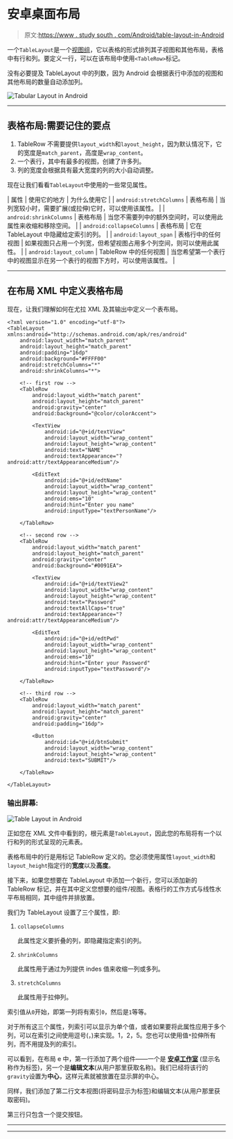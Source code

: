 # 安卓桌面布局

> 原文:[https://www . study south . com/Android/table-layout-in-Android](https://www.studytonight.com/android/table-layout-in-android)

一个`TableLayout`是一个[视图组](introduction-to-layouts)，它以表格的形式排列其子视图和其他布局，表格中有行和列。要定义一行，可以在该布局中使用`<TableRow>`标记。

没有必要提及 TableLayout 中的列数，因为 Android 会根据表行中添加的视图和其他布局的数量自动添加列。

![Tabular Layout in Android](../Images/70fcb1fe744d2822791002658e1e459e.png)

* * *

## 表格布局:需要记住的要点

1.  TableRow 不需要提供`layout_width`和`layout_height`，因为默认情况下，它的宽度是`match_parent`，高度是`wrap_content`。
2.  一个表行，其中有最多的视图，创建了许多列。
3.  列的宽度会根据具有最大宽度的列的大小自动调整。

现在让我们看看`TableLayout`中使用的一些常见属性。

| 属性 | 使用它的地方 | 为什么使用它 |
| `android:stretchColumns` | 表格布局 | 当列宽较小时，需要扩展(或拉伸)它时，可以使用该属性。 |
| `android:shrinkColumns` | 表格布局 | 当您不需要列中的额外空间时，可以使用此属性来收缩和移除空间。 |
| `android:collapseColumns` | 表格布局 | 它在 TableLayout 中隐藏给定索引的列。 |
| `android:layout_span` | 表格行中的任何视图 | 如果视图只占用一个列宽，但希望视图占用多个列空间，则可以使用此属性。 |
| `android:layout_column` | TableRow 中的任何视图 | 当您希望第一个表行中的视图显示在另一个表行的视图下方时，可以使用该属性。 |

* * *

## 在布局 XML 中定义表格布局

现在，让我们理解如何在尤拉 XML 及其输出中定义一个表布局。

```
<?xml version="1.0" encoding="utf-8"?>
<TableLayout xmlns:android="http://schemas.android.com/apk/res/android"
    android:layout_width="match_parent"
    android:layout_height="match_parent"
    android:padding="16dp"
    android:background="#FFFF00"
    android:stretchColumns="*"
    android:shrinkColumns="*">

    <!-- first row -->
    <TableRow
        android:layout_width="match_parent"
        android:layout_height="match_parent"
        android:gravity="center"
        android:background="@color/colorAccent">

        <TextView
            android:id="@+id/textView"
            android:layout_width="wrap_content"
            android:layout_height="wrap_content"
            android:text="NAME"
            android:textAppearance="?android:attr/textAppearanceMedium"/>

        <EditText
            android:id="@+id/edtName"
            android:layout_width="wrap_content"
            android:layout_height="wrap_content"
            android:ems="10"
            android:hint="Enter you name"
            android:inputType="textPersonName"/>

    </TableRow>

    <!-- second row -->
    <TableRow
        android:layout_width="match_parent"
        android:layout_height="match_parent"
        android:gravity="center"
        android:background="#0091EA">

        <TextView
            android:id="@+id/textView2"
            android:layout_width="wrap_content"
            android:layout_height="wrap_content"
            android:text="Password"
            android:textAllCaps="true"
            android:textAppearance="?android:attr/textAppearanceMedium"/>

        <EditText
            android:id="@+id/edtPwd"
            android:layout_width="wrap_content"
            android:layout_height="wrap_content"
            android:ems="10"
            android:hint="Enter your Password"
            android:inputType="textPassword"/>

    </TableRow>

    <!-- third row -->
    <TableRow
        android:layout_width="match_parent"
        android:layout_height="match_parent"
        android:gravity="center"
        android:padding="16dp">

        <Button
            android:id="@+id/btnSubmit"
            android:layout_width="wrap_content"
            android:layout_height="wrap_content"
            android:text="SUBMIT"/>

    </TableRow>

</TableLayout>
```

### 输出屏幕:

![Table Layout in Android](../Images/830fff8f8084a8460b38dd51933b8461.png)

正如您在 XML 文件中看到的，根元素是`TableLayout`，因此您的布局将有一个以行和列的形式呈现的元素表。

表格布局中的行是用标记 TableRow 定义的。您必须使用属性`layout_width`和`layout_height`指定行的**宽度**以及**高度**。

接下来，如果您想要在 TableLayout 中添加一个新行，您可以添加新的 TableRow 标记，并在其中定义您想要的组件/视图。表格行的工作方式与线性水平布局相同，其中组件并排放置。

我们为 TableLayout 设置了三个属性，即:

1.  `collapseColumns`

    此属性定义要折叠的列，即隐藏指定索引的列。

2.  `shrinkColumns`

    此属性用于通过为列提供 indes 值来收缩一列或多列。

3.  `stretchColumns`

    此属性用于拉伸列。

索引值从`0`开始，即第一列将有索引`0`，然后是`1`等等。

对于所有这三个属性，列索引可以显示为单个值，或者如果要将此属性应用于多个列，可以在索引之间使用逗号(，)来实现。1，2，5。您也可以使用值`*`拉伸所有列，而不用提及列的索引。

可以看到，在布局 e 中，第一行添加了两个组件——一个是 **[安卓工作室](android-studio-for-android)** (显示名称作为标签)，另一个是**编辑文本**(从用户那里获取名称)。我们已经将该行的`gravity`设置为**中心**，这样元素就被放置在显示屏的中心。

同样，我们添加了第二行文本视图(将密码显示为标签)和编辑文本(从用户那里获取密码)。

第三行只包含一个提交按钮。

* * *

* * *